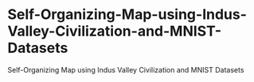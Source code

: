 # Self-Organizing-Map-using-Indus-Valley-Civilization-and-MNIST-Datasets
Self-Organizing Map using Indus Valley Civilization and MNIST Datasets
